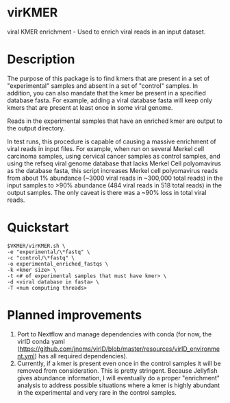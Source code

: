 # virKMER
viral KMER enrichment - Used to enrich viral reads in an input dataset.

# Description
The purpose of this package is to find kmers that are present in a set of "experimental" samples and absent in a set of "control" samples. In addition, you can also mandate that the kmer be present in a specified database fasta. For example, adding a viral database fasta will keep only kmers that are present at least once in some viral genome. 

Reads in the experimental samples that have an enriched kmer are output to the output directory.

In test runs, this procedure is capable of causing a massive enrichment of viral reads in input files. For example, when run on several Merkel cell carcinoma samples, using cervical cancer samples as control samples, and using the refseq viral genome database that lacks Merkel Cell polyomavirus as the database fasta, this script increases Merkel cell polyomavirus reads from about 1% abundance (~3000 viral reads in ~300,000 total reads) in the input samples to >90% abundance (484 viral reads in 518 total reads) in the output samples. The only caveat is there was a ~90% loss in total viral reads. 

# Quickstart
```
$VKMER/virKMER.sh \
-e "experimental/\*fastq" \
-c "control/\*fastq" \
-o experimental_enriched_fastqs \
-k <kmer size> \
-t <# of experimental samples that must have kmer> \
-d <viral database in fasta> \
-T <num computing threads>
```

# Planned improvements
1) Port to Nextflow and manage dependencies with conda (for now, the virID conda yaml (https://github.com/jnoms/virID/blob/master/resources/virID_environment.yml) has all required dependencies).
2) Currently, if a kmer is present even once in the control samples it will be removed from consideration. This is pretty stringent. Because Jellyfish gives abundance information, I will eventually do a proper "enrichment" analysis to address possible situations where a kmer is highly abundant in the experimental and very rare in the control samples.
